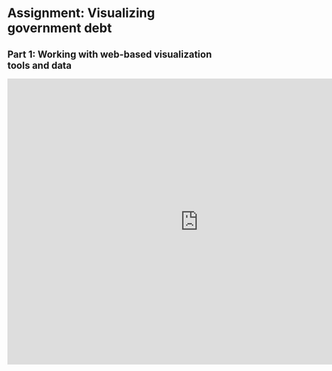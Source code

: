 # Assignment: Visualizing government debt

## Part 1: Working with web-based visualization tools and data
<iframe src="https://data.oecd.org/chart/7b68" width="860" height="645" style="border: 0" mozallowfullscreen="true" webkitallowfullscreen="true" allowfullscreen="true"><a href="https://data.oecd.org/chart/7b68" target="_blank">OECD Chart: General government debt, Total, % of GDP, Annual, 2018</a></iframe>
